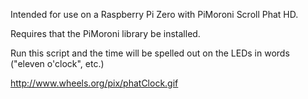 Intended for use on a Raspberry Pi Zero with PiMoroni Scroll Phat HD.

Requires that the PiMoroni library be installed.

Run this script and the time will be spelled out on the LEDs in words ("eleven o'clock", etc.)

http://www.wheels.org/pix/phatClock.gif
